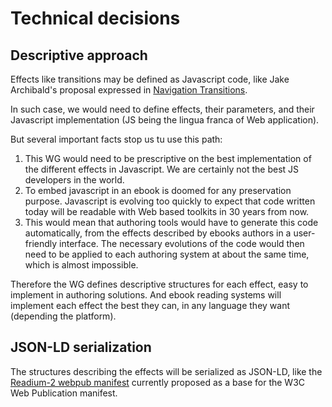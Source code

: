 # Technical decisions

## Descriptive approach
Effects like transitions may be defined as Javascript code, like Jake Archibald's proposal expressed in [Navigation Transitions](https://github.com/jakearchibald/navigation-transitions).

In such case, we would need to define effects, their parameters, and their Javascript implementation (JS being the lingua franca of Web application).

But several important facts stop us tu use this path:
1. This WG would need to be prescriptive on the best implementation of the different effects in Javascript. We are certainly not the best JS developers in the world.   
2. To embed javascript in an ebook is doomed for any preservation purpose. Javascript is evolving too quickly to expect that code written today will be readable with Web based toolkits in 30 years from now.
3. This would mean that authoring tools would have to generate this code automatically, from the effects described by ebooks authors in a user-friendly interface. The necessary evolutions of the code would then need to be applied to each authoring system at about the same time, which is almost impossible. 

Therefore the WG defines descriptive structures for each effect, easy to implement in authoring solutions. And ebook reading systems will implement each effect the best they can, in any language they want (depending the platform). 

## JSON-LD serialization
The structures describing the effects will be serialized as JSON-LD, like the [Readium-2 webpub manifest](https://github.com/readium/webpub-manifest) currently proposed as a base for the W3C Web Publication manifest.
